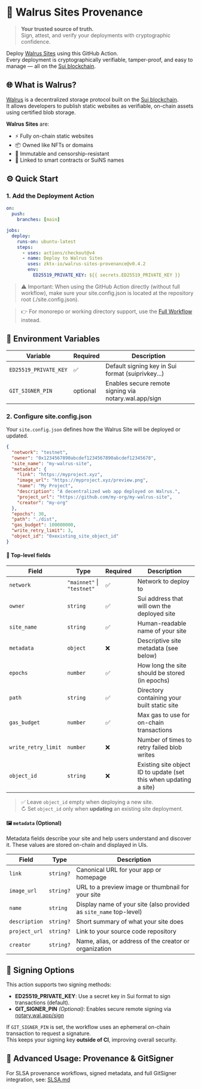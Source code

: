 # 🚀 Walrus Sites Provenance

> **Your trusted source of truth.**  
> Sign, attest, and verify your deployments with cryptographic confidence.

Deploy [Walrus Sites](https://docs.wal.app/walrus-sites/intro.html) using this GitHub Action.  
Every deployment is cryptographically verifiable, tamper-proof, and easy to manage — all on the [Sui blockchain](https://sui.io).

## 🌐 What is Walrus?

[Walrus](https://github.com/MystenLabs/walrus) is a decentralized storage protocol built on the [Sui blockchain](https://sui.io).  
It allows developers to publish static websites as verifiable, on-chain assets using certified blob storage.

**Walrus Sites** are:

- ⚡ Fully on-chain static websites
- 📦 Owned like NFTs or domains
- 🧱 Immutable and censorship-resistant
- 🔗 Linked to smart contracts or SuiNS names

## ⚙️ Quick Start

### 1. Add the Deployment Action

```yaml
on:
  push:
    branches: [main]

jobs:
  deploy:
    runs-on: ubuntu-latest
    steps:
      - uses: actions/checkout@v4
      - name: Deploy to Walrus Sites
        uses: zktx-io/walrus-sites-provenance@v0.4.2
        env:
          ED25519_PRIVATE_KEY: ${{ secrets.ED25519_PRIVATE_KEY }}
```

> ⚠️ Important:
> When using the GitHub Action directly (without full workflow),
> make sure your site.config.json is located at the repository root (./site.config.json).

> 👉 For monorepo or working directory support,
> use the [Full Workflow](./SLSA.md) instead.

## 🔐 Environment Variables

| Variable              | Required | Description                                           |
| --------------------- | -------- | ----------------------------------------------------- |
| `ED25519_PRIVATE_KEY` | ✅       | Default signing key in Sui format (suiprivkey...)     |
| `GIT_SIGNER_PIN`      | optional | Enables secure remote signing via notary.wal.app/sign |

### 2. Configure site.config.json

Your `site.config.json` defines how the Walrus Site will be deployed or updated.

```json
{
  "network": "testnet",
  "owner": "0x1234567890abcdef1234567890abcdef12345678",
  "site_name": "my-walrus-site",
  "metadata": {
    "link": "https://myproject.xyz",
    "image_url": "https://myproject.xyz/preview.png",
    "name": "My Project",
    "description": "A decentralized web app deployed on Walrus.",
    "project_url": "https://github.com/my-org/my-walrus-site",
    "creator": "my-org"
  },
  "epochs": 30,
  "path": "./dist",
  "gas_budget": 100000000,
  "write_retry_limit": 3,
  "object_id": "0xexisting_site_object_id"
}
```

#### 🧹 Top-level fields

| Field               | Type                       | Required | Description                                                       |
| ------------------- | -------------------------- | -------- | ----------------------------------------------------------------- |
| `network`           | `"mainnet"` \| `"testnet"` | ✅       | Network to deploy to                                              |
| `owner`             | `string`                   | ✅       | Sui address that will own the deployed site                       |
| `site_name`         | `string`                   | ✅       | Human-readable name of your site                                  |
| `metadata`          | `object`                   | ❌       | Descriptive site metadata (see below)                             |
| `epochs`            | `number`                   | ✅       | How long the site should be stored (in epochs)                    |
| `path`              | `string`                   | ✅       | Directory containing your built static site                       |
| `gas_budget`        | `number`                   | ✅       | Max gas to use for on-chain transactions                          |
| `write_retry_limit` | `number`                   | ❌       | Number of times to retry failed blob writes                       |
| `object_id`         | `string`                   | ❌       | Existing site object ID to update (set this when updating a site) |

> ✅ Leave `object_id` empty when deploying a new site.  
> ↻ Set `object_id` only when **updating** an existing site deployment.

#### 🖼 `metadata` (Optional)

Metadata fields describe your site and help users understand and discover it. These values are stored on-chain and displayed in UIs.

| Field         | Type      | Description                                                        |
| ------------- | --------- | ------------------------------------------------------------------ |
| `link`        | `string?` | Canonical URL for your app or homepage                             |
| `image_url`   | `string?` | URL to a preview image or thumbnail for your site                  |
| `name`        | `string`  | Display name of your site (also provided as `site_name` top-level) |
| `description` | `string?` | Short summary of what your site does                               |
| `project_url` | `string?` | Link to your source code repository                                |
| `creator`     | `string?` | Name, alias, or address of the creator or organization             |

## 🔐 Signing Options

This action supports two signing methods:

- **ED25519_PRIVATE_KEY**: Use a secret key in Sui format to sign transactions (default).
- **GIT_SIGNER_PIN** _(Optional)_: Enables secure remote signing via [notary.wal.app/sign](https://notary.wal.app/sign)

If `GIT_SIGNER_PIN` is set, the workflow uses an ephemeral on-chain transaction to request a signature.  
This keeps your signing key **outside of CI**, improving overall security.

## 📎 Advanced Usage: Provenance & GitSigner

For SLSA provenance workflows, signed metadata, and full GitSigner integration,
see: [SLSA.md](./SLSA.md)
